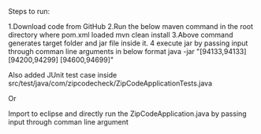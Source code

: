 Steps to run:

1.Download code from GitHub 
2.Run the below maven command in the root directory where pom.xml loaded 
  mvn clean install 
3.Above command generates target folder and jar file inside it. 
4 execute jar by passing input through comman line arguments in below format
 java -jar <generated jar name> "[94133,94133] [94200,94299] [94600,94699]"

Also added JUnit test case inside src/test/java/com/zipcodecheck/ZipCodeApplicationTests.java

Or

 

Import to eclipse and directly run the ZipCodeApplication.java by passing input through comman line argument


